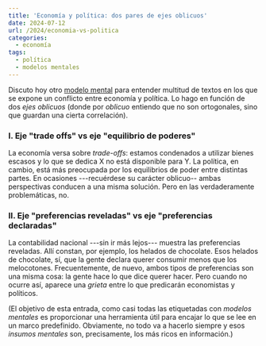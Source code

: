 ```yaml
---
title: 'Economía y política: dos pares de ejes oblicuos'
date: 2024-07-12
url: /2024/economia-vs-politica
categories:
  - economía
tags:
  - política
  - modelos mentales
---
```


Discuto hoy otro [modelo mental](/tags/modelos-mentales/) para entender multitud de textos en los que se expone un conflicto entre economía y política. Lo hago en función de dos _ejes oblicuos_ (donde por _oblicuo_ entiendo que no son ortogonales, sino que guardan una cierta correlación).

### I. Eje "trade offs" vs eje "equilibrio de poderes"

La economía versa sobre _trade-offs_: estamos condenados a utilizar bienes escasos y lo que se dedica X no está disponible para Y. La política, en cambio, está más preocupada por los equilibrios de poder entre distintas partes. En ocasiones ---recuérdese su carácter oblicuo-- ambas perspectivas conducen a una misma solución. Pero en las verdaderamente problemáticas, no.

### II. Eje "preferencias reveladas" vs eje "preferencias declaradas"

La contabilidad nacional ---sin ir más lejos--- muestra las preferencias reveladas. Allí constan, por ejemplo, los helados de chocolate. Esos helados de chocolate, sí, que la gente declara querer consumir menos que los melocotones. Frecuentemente, de nuevo, ambos tipos de preferencias son una misma cosa: la gente hace lo que dice querer hacer. Pero cuando no ocurre así, aparece una _grieta_ entre lo que predicarán economistas y políticos.

(El objetivo de esta entrada, como casi todas las etiquetadas con _modelos mentales_ es proporcionar una herramienta útil para encajar lo que se lee en un marco predefinido. Obviamente, no todo va a hacerlo siempre y esos _insumos mentales_ son, precisamente, los más ricos en información.)
